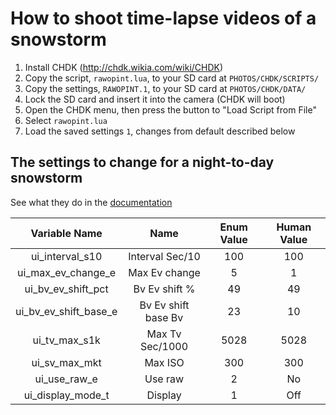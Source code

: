 # How to shoot time-lapse videos of a snowstorm

1. Install CHDK (http://chdk.wikia.com/wiki/CHDK)
2. Copy the script, `rawopint.lua`, to your SD card at `PHOTOS/CHDK/SCRIPTS/`
3. Copy the settings, `RAWOPINT.1`, to your SD card at `PHOTOS/CHDK/DATA/`
4. Lock the SD card and insert it into the camera (CHDK will boot)
5. Open the CHDK menu, then press the button to "Load Script from File"
6. Select `rawopint.lua`
7. Load the saved settings `1`, changes from default described below

## The settings to change for a night-to-day snowstorm

See what they do in the [documentation](https://github.com/reyalpchdk/chdkscripts/tree/main/src/rawopint#Bv__Ev_Shift)

|     Variable Name     |        Name         | Enum Value | Human Value |
| :-------------------: | :-----------------: | :--------: | :---------: |
|    ui_interval_s10    |   Interval Sec/10   |    100     |     100     |
|  ui_max_ev_change_e   |    Max Ev change    |     5      |      1      |
|  ui_bv_ev_shift_pct   |    Bv Ev shift %    |     49     |     49      |
| ui_bv_ev_shift_base_e | Bv Ev shift base Bv |     23     |     10      |
|     ui_tv_max_s1k     |   Max Tv Sec/1000   |    5028    |    5028     |
|     ui_sv_max_mkt     |       Max ISO       |    300     |     300     |
|     ui_use_raw_e      |       Use raw       |     2      |     No      |
|   ui_display_mode_t   |       Display       |     1      |     Off     |
